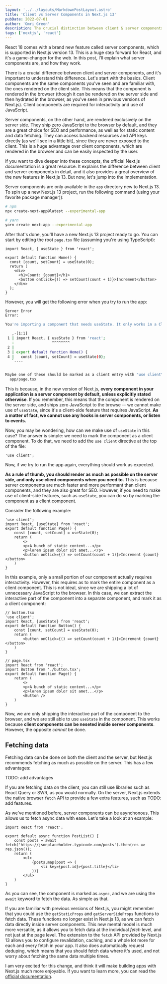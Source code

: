 ```yaml
---
layout: '../../layouts/MarkdownPostLayout.astro'
title: 'Client vs Server Components in Next.js 13'
pubDate: 2022-07-01
author: 'Omri Green'
description: The crucial distinction between client & server components in Next.js 13.
tags: ['nextjs', 'react']
---
```


React 18 comes with a brand new feature called server components, which is supported in Next.js version 13. This is a huge step forward for React, and it's a game-changer for the web. In this post, I'll explain what server components are, and how they work.

There is a crucial difference between client and server components, and it's important to understand this difference. Let's start with the basics. Client components are the same components you've seen and are familiar with, the ones rendered on the client side. This means that the component is rendered in the browser (though it can be rendered on the server side and then hydrated in the browser, as you've seen in previous versions of Next.js). Client components are required for interactivity and use of JavaScript.

Server components, on the other hand, are rendered exclusively on the server side. They ship zero JavaScript to the browser by default, and they are a great choice for SEO and performance, as well as for static content and data fetching. They can access backend resources and API keys directly (as we'll see in a little bit), since they are never exposed to the client. This is a huge advantage over client components, which are rendered in the browser and can be easily inspected by the user.

If you want to dive deeper into these concepts, the official Next.js documentation is a great resource. It explains the difference between client and server components in detail, and it also provides a great overview of the new features in Next.js 13. But now, let's jump into the implementation.

Server components are only available in the `app` directory new to Next.js 13. To spin up a new Next.js 13 project, run the following command (using your favorite package manager)):

```bash
# npm
npx create-next-app@latest --experimental-app

# yarn
yarn create next-app --experimental-app
```

After that's done, you'll have a new Next.js 13 project ready to go. You can start by editing the root `page.tsx` file (assuming you're using TypeScript):

```tsx
import React, { useState } from 'react';

export default function Home() {
  const [count, setCount] = useState(0);
  return (
    <div>
      <h1>Count: {count}</h1>
      <button onClick={() => setCount(count + 1)}>Increment</button>
    </div>
  );
}
```

However, you will get the following error when you try to run the app:

```bash
Server Error
Error:

You're importing a component that needs useState. It only works in a Client Component but none of its parents are marked with "use client", so they're Server Components by default.

   ,-[1:1]
 1 | import React, { useState } from 'react';
   :                 ^^^^^^^^
 2 |
 3 | export default function Home() {
 4 |   const [count, setCount] = useState(0);
   `----


Maybe one of these should be marked as a client entry with "use client":
  app/page.tsx

```

This is because, in the new version of Next.js, **every component in your application is a server component by default, unless explicitly stated otherwise**. If you remember, this means that the component is rendered on the server side, and ships zero JavaScript to the browse -- we cannot make use of `useState`, since it's a client-side feature that requires JavaScript. **As a matter of fact, we cannot use any hooks in server components, or listen to events.**

Now, you may be wondering, how can we make use of `useState` in this case? The answer is simple: we need to mark the component as a client component. To do that, we need to add the `use client` directive at the top of the file:

```tsx
'use client';
```

Now, if we try to run the app again, everything should work as expected.

**As a rule of thumb, you should render as much as possible on the server side, and only use client components when you need to.** This is because server components are much faster and more performant than client components, and they are also great for SEO. However, if you need to make use of client-side features, such as `useState`, you can do so by marking the component as a client component.

Consider the following example:
    
```tsx
'use client';
import React, {useState} from 'react';
export default function Page() {
    const [count, setCount] = useState(0);
    return (
        <>
        <p>A bunch of static content...</p>
        <p>lorem ipsum dolor sit amet...</p>
        <button onClick={() => setCount(count + 1)}>Increment {count}</button>
    )
}
```
In this example, only a small portion of our component actually requires interactivity. However, this requires as to mark the entire component as a client component. This is not ideal, since we are shipping a lot of unnecessary JavaScript to the browser. In this case, we can extract the interactive part of the component into a separate component, and mark it as a client component:

```tsx
// button.tsx
'use client';
import React, {useState} from 'react';
export default function Button() {
    const [count, setCount] = useState(0);
    return (
        <button onClick={() => setCount(count + 1)}>Increment {count}</button>
    )
}
```

```tsx
// page.tsx
import React from 'react';
import Button from './button.tsx';
export default function Page() {
    return (
        <>
        <p>A bunch of static content...</p>
        <p>lorem ipsum dolor sit amet...</p>
        <Button />
    )
}
```

Now, we are only shipping the interactive part of the component to the browser, and we are still able to use `useState` in the component. This works because **client components can be neseted inside server components**. However, the opposite *cannot* be done.


## Fetching data

Fetching data can be done on both the client and the server, but Next.js recommends fetching as much as possible on the server. This has a few advantages:

TODO: add advantages

If you are fetching data on the client, you can still use libraries such as React Query or SWR, as you would normally. On the server, Next.js extends the native browser `fetch` API to provide a few extra features, such as TODO: add features.

As we've mentioned before, server components can be asynchonous. This allows us to fetch async data with ease. Let's take a look at an example:

```tsx
import React from 'react';

export default async function PostList() {
    const posts = await fetch('https://jsonplaceholder.typicode.com/posts').then(res => res.json());
    return (
        <ul>
            {posts.map(post => (
                <li key={post.id}>{post.title}</li>
            ))}
        </ul>
    )
}
```

As you can see, the component is marked as `async`, and we are using the `await` keyword to fetch the data. As simple as that.

If you are familiar with previous versions of Next.js, you might remember that you could use the `getStaticProps` and `getServerSideProps` functions to fetch data. These functions no longer exist in Next.js 13, as we can fetch data directly inside server components. This new mental model is much more versatile, as it allows you to fetch data at the individual *fetch* level, and not just at the page level. The extension to the `fetch` API provided by Next.js 13 allows you to configure revalidation, caching, and a whole lot more for each and every fetch in your app. It also does automatically request deduping, which means that you should fetch data where it's used, and not worry about fetching the same data multiple times.

I am very excited for this change, and think it will make building apps with Next.js much more enjoyable. If you want to learn more, you can read the [official documentation](https://nextjs.org/docs/basic-features/data-fetching).